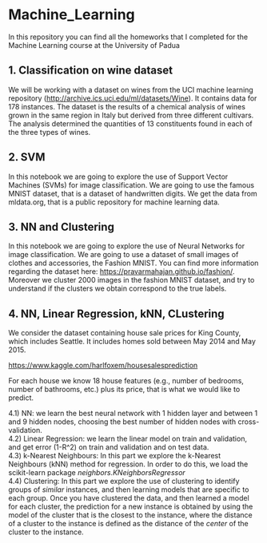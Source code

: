 # Machine_Learning
In this repository you can find all the homeworks that I completed for the Machine Learning course at the University of Padua

## 1. Classification on wine dataset
We will be working with a dataset on wines from the UCI machine learning repository
(http://archive.ics.uci.edu/ml/datasets/Wine). It contains data for 178 instances. 
The dataset is the results of a chemical analysis of wines grown in the same region
in Italy but derived from three different cultivars. The analysis determined the
quantities of 13 constituents found in each of the three types of wines. 

## 2. SVM 
In this notebook we are going to explore the use of Support Vector Machines (SVMs) for image classification. We are going to use the famous MNIST dataset, that is a dataset of handwritten digits. We get the data from mldata.org, that is a public repository for machine learning data.

## 3. NN and Clustering
In this notebook we are going to explore the use of Neural Networks for image classification. We are going to use a dataset of small images of clothes and accessories, the Fashion MNIST. You can find more information regarding the dataset here: https://pravarmahajan.github.io/fashion/.
Moreover we cluster 2000 images in the fashion MNIST dataset, and try to understand if the clusters we obtain correspond to the true labels.

## 4. NN, Linear Regression, kNN, CLustering
We consider the dataset containing house sale prices for King County, which includes Seattle. It includes homes sold between May 2014 and May 2015.

https://www.kaggle.com/harlfoxem/housesalesprediction

For each house we know 18 house features (e.g., number of bedrooms, number of bathrooms, etc.) plus its price, that is what we would like to predict.

4.1) NN: we learn the best neural network with 1 hidden layer and between 1 and 9 hidden nodes, choosing the best number of hidden nodes with cross-validation.
<br>
4.2) Linear Regression: we learn the linear model on train and validation, and get error (1-R^2) on train and validation and on test data.
<br>
4.3) k-Nearest Neighbours: In this part we explore the k-Nearest Neighbours (kNN) method for regression. In order to do this, 
we load the scikit-learn package *neighbors.KNeighborsRegressor* 
<br>
4.4) Clustering: In this part we explore the use of clustering to identify groups of *similar* instances, and then learning models that are specific to each group.
Once you have clustered the data, and then learned a model for each cluster, the prediction for a new instance is obtained by using the model of the cluster that is the closest to the instance, where the distance of a cluster to the instance is defined as the distance of the *center* of the cluster to the instance.
